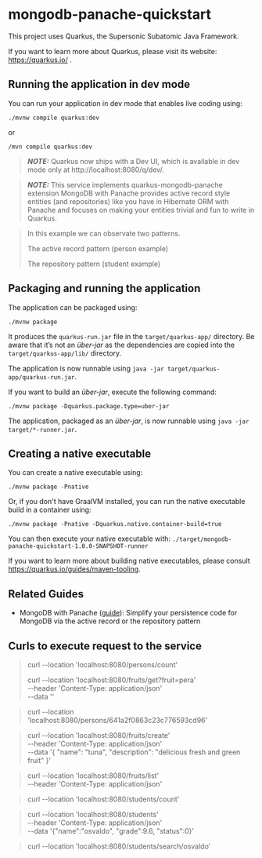 # mongodb-panache-quickstart

This project uses Quarkus, the Supersonic Subatomic Java Framework.

If you want to learn more about Quarkus, please visit its website: https://quarkus.io/ .

## Running the application in dev mode

You can run your application in dev mode that enables live coding using:
```shell script
./mvnw compile quarkus:dev
```
or
```shell script
/mvn compile quarkus:dev
```


> **_NOTE:_**  Quarkus now ships with a Dev UI, which is available in dev mode only at http://localhost:8080/q/dev/.

> **_NOTE:_** This service implements quarkus-mongodb-panache extension
> MongoDB with Panache provides active record style entities (and repositories) like you have in Hibernate ORM with Panache and focuses on making your entities trivial and fun to write in Quarkus.

> In this example we can observate two patterns.
>
> The active record pattern (person example)
> 
> The repository pattern (student example)

## Packaging and running the application

The application can be packaged using:
```shell script
./mvnw package
```
It produces the `quarkus-run.jar` file in the `target/quarkus-app/` directory.
Be aware that it’s not an _über-jar_ as the dependencies are copied into the `target/quarkus-app/lib/` directory.

The application is now runnable using `java -jar target/quarkus-app/quarkus-run.jar`.

If you want to build an _über-jar_, execute the following command:
```shell script
./mvnw package -Dquarkus.package.type=uber-jar
```

The application, packaged as an _über-jar_, is now runnable using `java -jar target/*-runner.jar`.

## Creating a native executable

You can create a native executable using: 
```shell script
./mvnw package -Pnative
```

Or, if you don't have GraalVM installed, you can run the native executable build in a container using: 
```shell script
./mvnw package -Pnative -Dquarkus.native.container-build=true
```

You can then execute your native executable with: `./target/mongodb-panache-quickstart-1.0.0-SNAPSHOT-runner`

If you want to learn more about building native executables, please consult https://quarkus.io/guides/maven-tooling.

## Related Guides

- MongoDB with Panache ([guide](https://quarkus.io/guides/mongodb-panache)): Simplify your persistence code for MongoDB via the active record or the repository pattern

## Curls to execute request to the service
> curl --location 'localhost:8080/persons/count'
>
> curl --location 'localhost:8080/fruits/get?fruit=pera' \
--header 'Content-Type: application/json' \
--data ''
 
> curl --location 'localhost:8080/persons/641a2f0863c23c776593cd96'

> curl --location 'localhost:8080/fruits/create' \
--header 'Content-Type: application/json' \
--data '{
"name": "tuna",
"description": "delicious fresh and green fruit"
}'

> curl --location 'localhost:8080/fruits/list' \
--header 'Content-Type: application/json'

> curl --location 'localhost:8080/students/count'

> curl --location 'localhost:8080/students' \
--header 'Content-Type: application/json' \
--data '{"name":"osvaldo",
"grade":9.6,
"status":0}'

> curl --location 'localhost:8080/students/search/osvaldo'